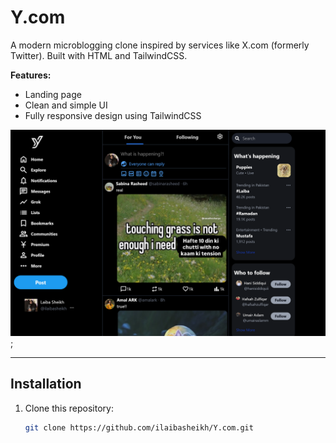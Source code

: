 # Y.com
A modern microblogging clone inspired by services like X.com (formerly Twitter). Built with HTML and TailwindCSS.

**Features:**
- Landing page
- Clean and simple UI
- Fully responsive design using TailwindCSS

![Y.com](/finalproduct/screenshot.png);

---

## Installation

1. Clone this repository:
   ```bash
   git clone https://github.com/ilaibasheikh/Y.com.git
